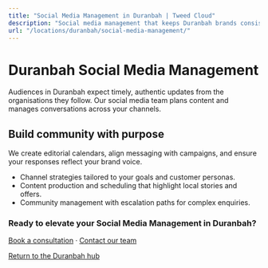 ```yaml
---
title: "Social Media Management in Duranbah | Tweed Cloud"
description: "Social media management that keeps Duranbah brands consistent and engaging."
url: "/locations/duranbah/social-media-management/"
---
```


# Duranbah Social Media Management

Audiences in Duranbah expect timely, authentic updates from the organisations they follow. Our social media team plans content and manages conversations across your channels.

## Build community with purpose

We create editorial calendars, align messaging with campaigns, and ensure your responses reflect your brand voice.

- Channel strategies tailored to your goals and customer personas.
- Content production and scheduling that highlight local stories and offers.
- Community management with escalation paths for complex enquiries.

### Ready to elevate your Social Media Management in Duranbah?

[Book a consultation](/consultation/) · [Contact our team](/contact/)

[Return to the Duranbah hub](/locations/duranbah/)

